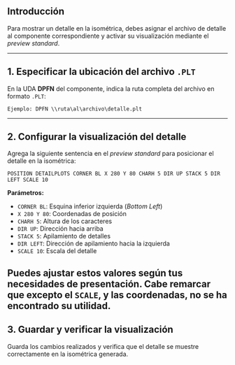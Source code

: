 ## Introducción

Para mostrar un detalle en la isométrica, debes asignar el archivo de detalle al componente correspondiente y activar su visualización mediante el *preview standard*.

---

## 1. Especificar la ubicación del archivo `.PLT`

En la UDA **DPFN** del componente, indica la ruta completa del archivo en formato `.PLT`:

```plaintext
Ejemplo: DPFN \\ruta\al\archivo\detalle.plt
```

---

## 2. Configurar la visualización del detalle

Agrega la siguiente sentencia en el *preview standard* para posicionar el detalle en la isométrica:

```plaintext
POSITION DETAILPLOTS CORNER BL X 280 Y 80 CHARH 5 DIR UP STACK 5 DIR LEFT SCALE 10
```

**Parámetros:**

- `CORNER BL`: Esquina inferior izquierda (*Bottom Left*)
- `X 280 Y 80`: Coordenadas de posición
- `CHARH 5`: Altura de los caracteres
- `DIR UP`: Dirección hacia arriba
- `STACK 5`: Apilamiento de detalles
- `DIR LEFT`: Dirección de apilamiento hacia la izquierda
- `SCALE 10`: Escala del detalle

Puedes ajustar estos valores según tus necesidades de presentación.
Cabe remarcar que excepto el `SCALE`, y las coordenadas, no se ha encontrado su utilidad.
---

## 3. Guardar y verificar la visualización

Guarda los cambios realizados y verifica que el detalle se muestre correctamente en la isométrica generada.

